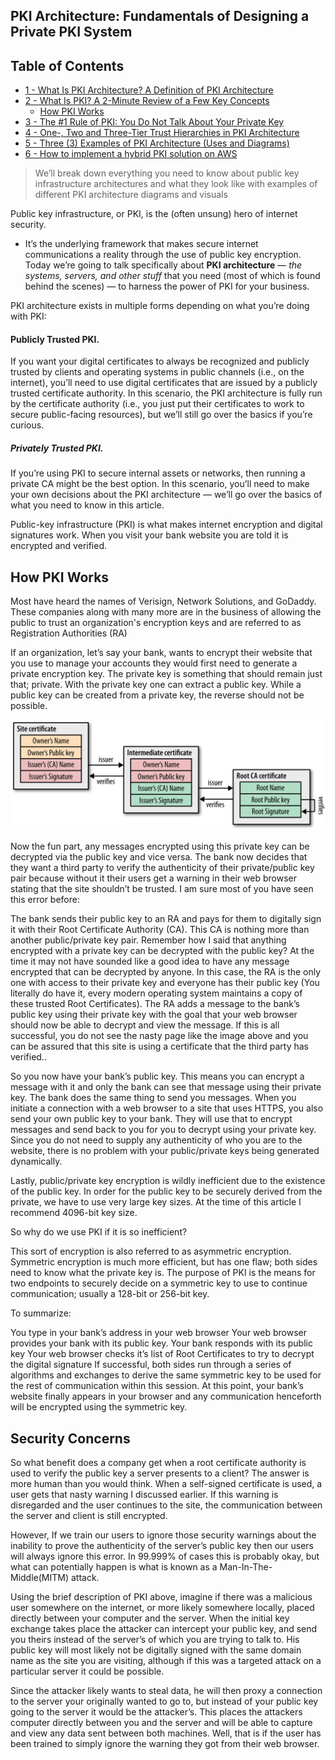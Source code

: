 ## PKI Architecture: Fundamentals of Designing a Private PKI System

## Table of Contents
- [1 - What Is PKI Architecture? A Definition of PKI Architecture](#)
- [2 - What Is PKI? A 2-Minute Review of a Few Key Concepts](#)
  - [How PKI Works](#)
- [3 - The #1 Rule of PKI: You Do Not Talk About Your Private Key](#)
- [4 - One-, Two and Three-Tier Trust Hierarchies in PKI Architecture](#)
- [5 - Three (3) Examples of PKI Architecture (Uses and Diagrams)](#)
- [6 - How to implement a hybrid PKI solution on AWS](#)


> We’ll break down everything you need to know about public key infrastructure architectures and what they look like with examples of different PKI architecture diagrams and visuals


Public key infrastructure, or PKI, is the (often unsung) hero of internet security. 
- It’s the underlying framework that makes secure internet communications a reality through the use of public key encryption. Today we’re going to talk specifically about **PKI architecture** — *the systems, servers, and other stuff* that you need (most of which is found behind the scenes) — to harness the power of PKI for your business.

PKI architecture exists in multiple forms depending on what you’re doing with PKI:

#### Publicly Trusted PKI. 
If you want your digital certificates to always be recognized and publicly trusted by clients and operating systems in public channels (i.e., on the internet), you’ll need to use digital certificates that are issued by a publicly trusted certificate authority. In this scenario, the PKI architecture is fully run by the certificate authority (i.e., you just put their certificates to work to secure public-facing resources), but we’ll still go over the basics if you’re curious.

##### Privately Trusted PKI. 
If you’re using PKI to secure internal assets or networks, then running a private CA might be the best option. In this scenario, you’ll need to make your own decisions about the PKI architecture — we’ll go over the basics of what you need to know in this article.


Public-key infrastructure (PKI) is what makes internet encryption and digital signatures work. When you visit your bank website you are told it is encrypted and verified. 

## How PKI Works

Most have heard the names of Verisign, Network Solutions, and GoDaddy. These companies along with many more are in the business of allowing the public to trust an organization's encryption keys and are referred to as Registration Authorities (RA)
 

If an organization, let’s say your bank, wants to encrypt their website that you use to manage your accounts they would first need to generate a private encryption key. The private key is something that should remain just that; private. With the private key one can extract a public key. While a public key can be created from a private key, the reverse should not be possible. 
 
 <p align="center">
  <img src="https://github.com/paulveillard/cybersecurity-pki/blob/main/img/pki-1.png?raw=true" alt="Sublime's custom image"/>
</p>

Now the fun part, any messages encrypted using this private key can be decrypted via the public key and vice versa. The bank now decides that they want a third party to verify the authenticity of their private/public key pair because without it their users get a warning in their web browser stating that the site shouldn’t be trusted. I am sure most of you have seen this error before:

The bank sends their public key to an RA and pays for them to digitally sign it with their Root Certificate Authority (CA). This CA is nothing more than another public/private key pair. Remember how I said that anything encrypted with a private key can be decrypted with the public key? At the time it may not have sounded like a good idea to have any message encrypted that can be decrypted by anyone. In this case, the RA is the only one with access to their private key and everyone has their public key (You literally do have it, every modern operating system maintains a copy of these trusted Root Certificates). The RA adds a message to the bank’s public key using their private key with the goal that your web browser should now be able to decrypt and view the message. If this is all successful, you do not see the nasty page like the image above and you can be assured that this site is using a certificate that the third party has verified..

So you now have your bank’s public key. This means you can encrypt a message with it and only the bank can see that message using their private key. The bank does the same thing to send you messages. When you initiate a connection with a web browser to a site that uses HTTPS, you also send your own public key to your bank. They will use that to encrypt messages and send back to you for you to decrypt using your private key. Since you do not need to supply any authenticity of who you are to the website, there is no problem with your public/private keys being generated dynamically.

Lastly, public/private key encryption is wildly inefficient due to the existence of the public key. In order for the public key to be securely derived from the private, we have to use very large key sizes. At the time of this article I recommend 4096-bit key size. 

So why do we use PKI if it is so inefficient?

This sort of encryption is also referred to as asymmetric encryption. Symmetric encryption is much more efficient, but has one flaw; both sides need to know what the private key is. The purpose of PKI is the means for two endpoints to securely decide on a symmetric key to use to continue communication; usually a 128-bit or 256-bit key.  

To summarize:

You type in your bank’s address in your web browser
Your web browser provides your bank with its public key.
Your bank responds with its public key
Your web browser checks it’s list of Root Certificates to try to decrypt the digital signature
If successful, both sides run through a series of algorithms and exchanges to derive the same symmetric key to be used for the rest of communication within this session.
At this point, your bank’s website finally appears in your browser and any communication henceforth will be encrypted using the symmetric key.

## Security Concerns

So what benefit does a company get when a root certificate authority is used to verify the public key a server presents to a client? The answer is more human than you would think. When a self-signed certificate is used, a user gets that nasty warning I discussed earlier. If this warning is disregarded and the user continues to the site, the communication between the server and client is still encrypted. 

However, If we train our users to ignore those security warnings about the inability to prove the authenticity of the server’s public key then our users will always ignore this error. In 99.999% of cases this is probably okay, but what can potentially happen is what is known as a Man-In-The-Middle(MITM) attack. 

Using the brief description of PKI above, imagine if there was a malicious user somewhere on the internet, or more likely somewhere locally, placed directly between your computer and the server. When the initial key exchange takes place the attacker can intercept your public key, and send you theirs instead of the server’s of which you are trying to talk to. His public key will most likely not be digitally signed with the same domain name as the site you are visiting, although if this was a targeted attack on a particular server it could be possible. 

Since the attacker likely wants to steal data, he will then proxy a connection to the server your originally wanted to go to, but instead of your public key going to the server it would be the attacker’s. This places the attackers computer directly between you and the server and will be able to capture and view any data sent between both machines. Well, that is if the user has been trained to simply ignore the warning they got from their web browser.
